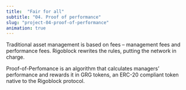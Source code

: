 ```yaml
---
title:  "Fair for all"
subtitle: "04. Proof of performance"
slug: "project-04-proof-of-performance"
animation: true
---
```


Traditional asset management is based on fees – management fees and performance fees.
Rigoblock rewrites the rules, putting the network in charge.

Proof-of-Perfomance is an algorithm that calculates managers’ performance and rewards it in GRG tokens, an ERC-20 compliant token native to the Rigoblock protocol.
